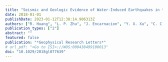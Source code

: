 ```yaml
---
title: "Seismic and Geologic Evidence of Water-Induced Earthquakes in the Three Gorges Reservoir Region of China"
date: 2018-01-01
publishDate: 2023-01-12T12:38:14.906313Z
authors: ["R. Huang", "L. P. Zhu", "J. Encarnacion", "Y. X. Xu", "C. C. Tang", "S. Luo", "X. H. Jiang"]
publication_types: ["2"]
abstract: ""
featured: false
publication: "*Geophysical Research Letters*"
# url_pdf: "<Go to ISI>://WOS:000438499100013"
doi: "10.1029/2018gl077639"
---
```


